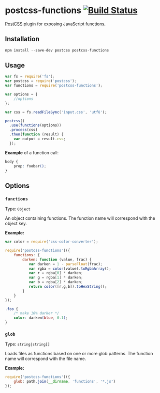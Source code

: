 # postcss-functions [![Build Status][ci-img]][ci]

[PostCSS] plugin for exposing JavaScript functions.

[PostCSS]: https://github.com/postcss/postcss
[ci-img]:  https://travis-ci.org/andyjansson/postcss-functions.svg
[ci]:      https://travis-ci.org/andyjansson/postcss-functions

## Installation

```js
npm install --save-dev postcss postcss-functions
```

## Usage

```js
var fs = require('fs');
var postcss = require('postcss');
var functions = require('postcss-functions');

var options = {
	//options
};

var css = fs.readFileSync('input.css', 'utf8');

postcss()
  .use(functions(options))
  .process(css)
  .then(function (result) {
    var output = result.css;
  });
```

**Example** of a function call:

```css
body {
	prop: foobar();
}
```

## Options

### `functions`

Type: `Object`

An object containing functions. The function name will correspond with the object key.

**Example:**

```js
var color = require('css-color-converter');
```

```js
require('postcss-functions')({
    functions: {
        darken: function (value, frac) {
           var darken = 1 - parseFloat(frac);
           var rgba = color(value).toRgbaArray();
           var r = rgba[0] * darken;
           var g = rgba[1] * darken;
           var b = rgba[2] * darken;
           return color([r,g,b]).toHexString();
        }
    }
});
```

```css
.foo {
    /* make 10% darker */
    color: darken(blue, 0.1);
}
```

### `glob`

Type: `string|string[]`

Loads files as functions based on one or more glob patterns. The function name will correspond with the file name.

**Example:**

```js
require('postcss-functions')({
	glob: path.join(__dirname, 'functions', '*.js')
});
```
